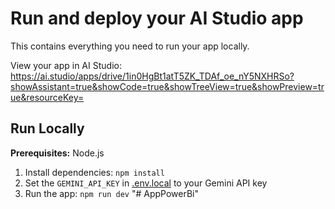 # Run and deploy your AI Studio app

This contains everything you need to run your app locally.

View your app in AI Studio: https://ai.studio/apps/drive/1in0HgBt1atT5ZK_TDAf_oe_nY5NXHRSo?showAssistant=true&showCode=true&showTreeView=true&showPreview=true&resourceKey=

## Run Locally

**Prerequisites:**  Node.js


1. Install dependencies:
   `npm install`
2. Set the `GEMINI_API_KEY` in [.env.local](.env.local) to your Gemini API key
3. Run the app:
   `npm run dev`
"# AppPowerBi" 
